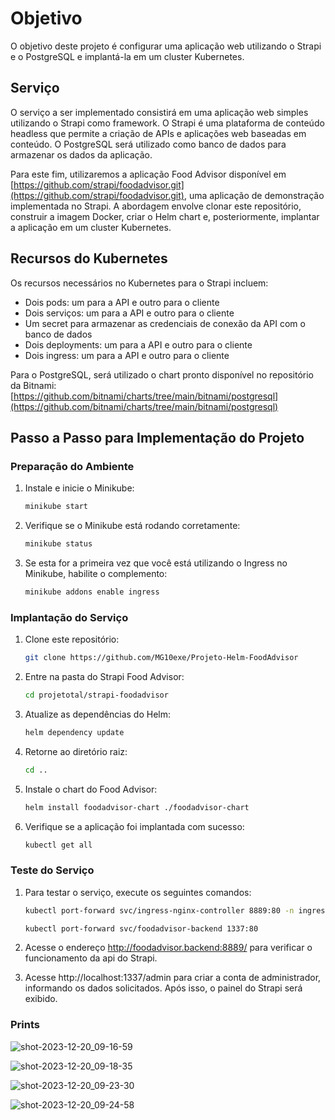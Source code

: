 # Objetivo

O objetivo deste projeto é configurar uma aplicação web utilizando o Strapi e o PostgreSQL e implantá-la em um cluster Kubernetes.

## Serviço

O serviço a ser implementado consistirá em uma aplicação web simples utilizando o Strapi como framework. O Strapi é uma plataforma de conteúdo headless que permite a criação de APIs e aplicações web baseadas em conteúdo. O PostgreSQL será utilizado como banco de dados para armazenar os dados da aplicação.

Para este fim, utilizaremos a aplicação Food Advisor disponível em [https://github.com/strapi/foodadvisor.git](https://github.com/strapi/foodadvisor.git), uma aplicação de demonstração implementada no Strapi. A abordagem envolve clonar este repositório, construir a imagem Docker, criar o Helm chart e, posteriormente, implantar a aplicação em um cluster Kubernetes.

## Recursos do Kubernetes

Os recursos necessários no Kubernetes para o Strapi incluem:

- Dois pods: um para a API e outro para o cliente
- Dois serviços: um para a API e outro para o cliente
- Um secret para armazenar as credenciais de conexão da API com o banco de dados
- Dois deployments: um para a API e outro para o cliente
- Dois ingress: um para a API e outro para o cliente

Para o PostgreSQL, será utilizado o chart pronto disponível no repositório da Bitnami: [https://github.com/bitnami/charts/tree/main/bitnami/postgresql](https://github.com/bitnami/charts/tree/main/bitnami/postgresql)

## Passo a Passo para Implementação do Projeto

### Preparação do Ambiente

1. Instale e inicie o Minikube:
   ```bash
   minikube start
   ```
2. Verifique se o Minikube está rodando corretamente:
    ```bash
    minikube status
    ```
3. Se esta for a primeira vez que você está utilizando o Ingress no Minikube, habilite o complemento:
    ```bash
    minikube addons enable ingress
    ```

### Implantação do Serviço

1. Clone este repositório:
   ```bash
   git clone https://github.com/MG10exe/Projeto-Helm-FoodAdvisor
   ```
2. Entre na pasta do Strapi Food Advisor:
    ```bash
    cd projetotal/strapi-foodadvisor
    ```
3. Atualize as dependências do Helm:
    ```bash
    helm dependency update
    ```
4. Retorne ao diretório raiz:
    ```bash
    cd ..
    ```
5. Instale o chart do Food Advisor:
    ```bash
    helm install foodadvisor-chart ./foodadvisor-chart
    ```
6. Verifique se a aplicação foi implantada com sucesso:
    ```bash
    kubectl get all
    ```

### Teste do Serviço

1. Para testar o serviço, execute os seguintes comandos:
   ```bash
   kubectl port-forward svc/ingress-nginx-controller 8889:80 -n ingress-nginx
   ```

    ```bash
    kubectl port-forward svc/foodadvisor-backend 1337:80
    ```
2. Acesse o endereço http://foodadvisor.backend:8889/ para verificar o funcionamento da api do Strapi.

3. Acesse http://localhost:1337/admin para criar a conta de administrador, informando os dados solicitados. Após isso, o painel do Strapi será exibido.

### Prints

![shot-2023-12-20_09-16-59](https://github.com/MG10exe/Projeto-Helm-FoodAdvisor/assets/61914401/bd9c6c21-a534-48cb-81c1-95a3bd4c0db3)

![shot-2023-12-20_09-18-35](https://github.com/MG10exe/Projeto-Helm-FoodAdvisor/assets/61914401/c21badf7-db29-4c1e-8aa9-7f91c5d88981)

![shot-2023-12-20_09-23-30](https://github.com/MG10exe/Projeto-Helm-FoodAdvisor/assets/61914401/3088575d-6734-4c9d-b0ac-6c6afecbc46c)

![shot-2023-12-20_09-24-58](https://github.com/MG10exe/Projeto-Helm-FoodAdvisor/assets/61914401/06caf247-067a-4eba-a8bb-0919d96381ce)
